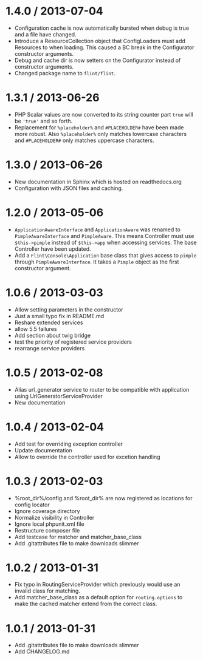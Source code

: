 1.4.0 / 2013-07-04
==================

 * Configuration cache is now automatically bursted when debug is true and a file have changed.
 * Introduce a ResourceCollection object that ConfigLoaders must add Resources to when loading. This 
 caused a BC break in the Configurator constructor arguments.
 * Debug and cache dir is now setters on the Configurator instead of constructor arguments.
 * Changed package name to `flint/flint`.

1.3.1 / 2013-06-26
==================

  * PHP Scalar values are now converted to its string counter part `true` will be `'true'` and so forth.
  * Replacement for `%placeholder%` and `#PLACEHOLDER#` have been made more robust. Also `%placeholder%` only matches
  lowercase characters and `#PLACEHOLDER#` only matches uppercase characters.

1.3.0 / 2013-06-26
==================

  * New documentation in Sphinx which is hosted on readthedocs.org
  * Configuration with JSON files and caching.

1.2.0 / 2013-05-06
==================

  * `ApplicationAwareInterface` and `ApplicationAware` was renamed to `PimpleAwareInterface` and `PimpleAware`. This
  means Controller must use `$this->pimple` instead of `$this->app` when accessing services. The base Controller have
  been updated.
  * Add a `Flint\Console\Application` base class that gives access to `pimple` through `PimpleAwareInterface`. It takes
  a `Pimple` object as the first constructor argument.

1.0.6 / 2013-03-03 
==================

  * Allow setting parameters in the constructor
  * Just a small typo fix in README.md
  * Reshare extended services
  * allow 5.5 failures
  * Add section about twig bridge
  * test the priority of registered service providers
  * rearrange service providers

1.0.5 / 2013-02-08 
==================

  * Alias url_generator service to router to be compatible with application using UrlGeneratorServiceProvider
  * New documentation

1.0.4 / 2013-02-04 
==================

  * Add test for overriding exception controller
  * Update documentation
  * Allow to override the controller used for excetion handling

1.0.3 / 2013-02-03 
==================

  * %root_dir%/config and %root_dir% are now registered as locations for config locator
  * Ignore coverage directory
  * Normalize visibility in Controller
  * Ignore local phpunit.xml file
  * Restructure composer file
  * Add testcase for matcher and matcher_base_class
  * Add .gitattributes file to make downloads slimmer

1.0.2 / 2013-01-31 
==================

  * Fix typo in RoutingServiceProvider which previously would use an invalid class for matching.
  * Add matcher_base_class as a default option for `routing.options` to make the cached matcher extend from the correct class.

1.0.1 / 2013-01-31
==================

  * Add .gitattributes file to make downloads slimmer
  * Add CHANGELOG.md
